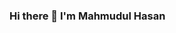 ### Hi there 👋 I'm Mahmudul Hasan

<!--
**Mahmudul-Hasan-dev/Mahmudul-Hasan-dev** is a ✨ _special_ ✨ repository because its `README.md` (this file) appears on your GitHub profile.

Here are some ideas to get you started:

- 🔭 I’m currently working on HTML,CSS,js
- 🌱 I’m currently learning React.js
- 👯 I’m looking to collaborate on React.js and laravel
- 🤔 I’m looking for help with Laravel framework
- 💬 Ask me about anything related to web design and developement
- 📫 How to reach me: You can mail me mahmudulhasanofficialplus@gmail.com
- 😄 Pronouns: ...
- ⚡ Fun fact: ...
-->

